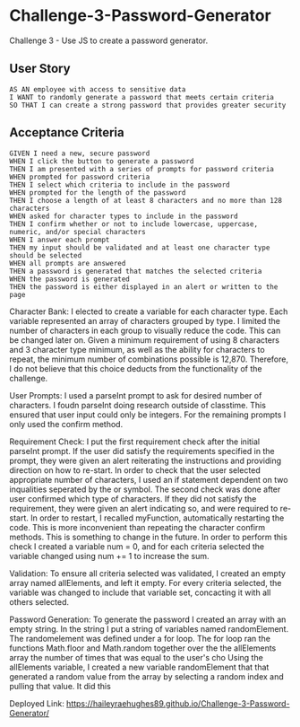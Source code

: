 # Challenge-3-Password-Generator
Challenge 3 - Use JS to create a password generator.

## User Story

```
AS AN employee with access to sensitive data
I WANT to randomly generate a password that meets certain criteria
SO THAT I can create a strong password that provides greater security
```

## Acceptance Criteria

```
GIVEN I need a new, secure password
WHEN I click the button to generate a password
THEN I am presented with a series of prompts for password criteria
WHEN prompted for password criteria
THEN I select which criteria to include in the password
WHEN prompted for the length of the password
THEN I choose a length of at least 8 characters and no more than 128 characters
WHEN asked for character types to include in the password
THEN I confirm whether or not to include lowercase, uppercase, numeric, and/or special characters
WHEN I answer each prompt
THEN my input should be validated and at least one character type should be selected
WHEN all prompts are answered
THEN a password is generated that matches the selected criteria
WHEN the password is generated
THEN the password is either displayed in an alert or written to the page
```

Character Bank:
I elected to create a variable for each character type. Each variable represented an array of characters grouped by type. I limited the number of characters in each group to visually reduce the code. This can be changed later on. Given a minimum requirement of using 8 characters and 3 character type minimum, as well as the ability for characters to repeat, the minimum number of combinations possible is 12,870. Therefore, I do not believe that this choice deducts from the functionality of the challenge.

User Prompts: 
I used a parseInt prompt to ask for desired number of characters. I foudn parseInt doing research outside of classtime. This ensured that user input could only be integers. For the remaining prompts I only used the confirm method. 

Requirement Check:
I put the first requirement check after the initial parseInt prompt. If the user did satisfy the requirements specified in the prompt, they were given an alert reiterating the instructions and providing direction on how to re-start. In order to check that the user selected appropriate number of characters, I used an if statement dependent on two inqualities seperated by the or symbol. The second check was done after user confirmed which type of characters. If they did not satisfy the requirement, they were given an alert indicating so, and were required to re-start. In order to restart, I recalled myFunction, automatically restarting the code. This is more inconvenient than repeating the character confirm methods. This is something to change in the future. In order to perform this check I created a variable num = 0, and for each criteria selected the variable changed using num += 1 to increase the sum.

Validation:
To ensure all criteria selected was validated, I created an empty array named allElements, and left it empty. For every criteria selected, the variable was changed to include that variable set, concacting it with all others selected.

Password Generation:
To generate the password I created an array with an empty string. In the string I put a string of variables named randomElement. The randomelement was defined under a for loop. The for loop ran the functions Math.floor and Math.random together over the the allElements array the number of times that was equal to the user's cho
Using the allElements variable, I created a new variable randomElement that that generated a random value from the array by selecting a random index and pulling that value. It did this 


Deployed Link: https://haileyraehughes89.github.io/Challenge-3-Password-Generator/
 
